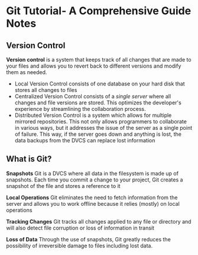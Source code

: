 # Git Tutorial- A Comprehensive Guide Notes #

## Version Control ##

**Version control** is a system that keeps track of all changes that are made to your files and allows you to revert back to different versions and modify them as needed.
* Local Version Control consists of one database on your hard disk that stores all changes to files
* Centralized Version Control consists of a *single server* where all changes and file versions are stored. This optimizes the developer's experience by streamlining the collaboration process.
* Distributed Version Control is a system which allows for multiple mirrored repositories. This not only allows programmers to collaborate in various ways, but it addresses the issue of the server as a single point of failure. This way, if the server goes down and anything is lost, the data backups from the DVCS can replace lost information

## What is Git? ##

**Snapshots**
Git is a DVCS where all data in the filesystem is made up of snapshots. Each time you commit a change to your project, Git creates a snapshot of the file and stores a reference to it

**Local Operations**
Git eliminates the need to fetch information from the server and allows you to work offline because it relies (mostly) on local operations

**Tracking Changes**
Git tracks all changes applied to any file or directory and will also detect file corruption or loss of information in transit

**Loss of Data**
Through the use of snapshots, Git greatly reduces the possibility of irreversible damage to files including lost data.